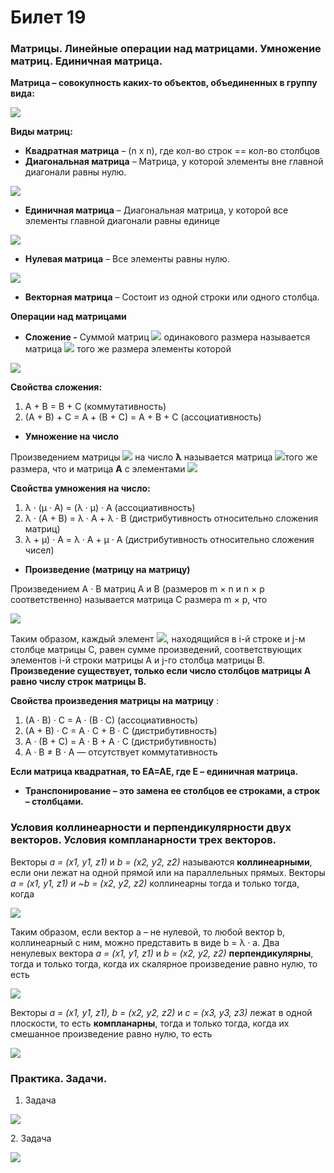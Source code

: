 # Билет 19

### Матрицы. Линейные операции над матрицами. Умножение матриц. Единичная матрица.

**Матрица – совокупность каких-то объектов, объединенных в группу вида:**

![](<../.gitbook/assets/image (15).png>)

**Виды матриц:**

* **Квадратная матрица** – (n x n), где кол-во строк == кол-во столбцов
* **Диагональная матрица** – Матрица, у которой элементы вне главной                                                                                                                                                                                                                                                        диагонали равны нулю.&#x20;

![](<../.gitbook/assets/image (7) (1).png>)

* **Единичная матрица** – Диагональная матрица, у которой все элементы главной диагонали равны единице

![](<../.gitbook/assets/image (3) (1).png>)

* **Нулевая матрица** – Все элементы равны нулю.

![](<../.gitbook/assets/image (37) (1).png>)

* **Векторная матрица** – Состоит из одной строки или одного столбца.

**Операции над матрицами**

* **Сложение -** Суммой матриц ![](<../.gitbook/assets/image (36) (1).png>) одинакового размера называется матрица ![](<../.gitbook/assets/image (5).png>) того же размера элементы которой

&#x20;![](<../.gitbook/assets/image (49) (1) (1) (1) (1) (1).png>)

**Свойства сложения:**

1. &#x20;A + B = B + C (коммутативность)
2. (A + B) + C = A + (B + C) = A + B + C (ассоциативность)

* **Умножение на число**

Произведением матрицы ![](<../.gitbook/assets/image (17) (1).png>) на число **λ** называется матрица ![](<../.gitbook/assets/image (24) (1).png>)того же размера, что и матрица **A** с элементами ![](<../.gitbook/assets/image (9) (1).png>)

**Свойства умножения на число:**

1. λ · (μ · A) = (λ · μ) · A (ассоциативность)
2. λ · (A + B) = λ · A + λ · B (дистрибутивность относительно сложения матриц)
3. λ + μ) · A = λ · A + μ · A (дистрибутивность относительно сложения чисел)

* **Произведение (матрицу на матрицу)**

Произведением A · B матриц A и B (размеров m × n и n × p соответственно) называется матрица C размера m × p, что

![](<../.gitbook/assets/image (30) (1) (1).png>)

Таким образом, каждый элемент ![](<../.gitbook/assets/image (88) (1) (1).png>), находящийся в i-й строке и j-м столбце матрицы C, равен сумме произведений, соответствующих элементов i-й строки матрицы A и j-го столбца матрицы B. **Произведение существует, только если число столбцов матрицы A равно числу строк матрицы B.**

**Свойства произведения матрицы на матрицу** :

1. (A · B) · C = A · (B · C) (ассоциативность)
2. (A + B) · C = A · C + B · C (дистрибутивность)
3. A · (B + C) = A · B + A · C (дистрибутивность)
4. A · B ≠ B · A — отсутствует коммутативность

**Если матрица квадратная, то ЕА=АЕ, где Е – единичная матрица.**

* **Транспонирование – это замена ее столбцов ее строками, а строк – столбцами.**

### Условия коллинеарности и перпендикулярности двух векторов. Условия компланарности трех векторов.

Векторы _a = (x1, y1, z1)_ и _b = (x2, y2, z2)_ называются **коллинеарными**, если они лежат на одной прямой или на параллельных прямых. Векторы _a = (x1, y1, z1) и \~b = (x2, y2, z2)_ коллинеарны тогда и только тогда, когда

![](<../.gitbook/assets/image (88) (1).png>)

Таким образом, если вектор a – не нулевой, то любой вектор b, коллинеарный с ним, можно представить в виде b = λ · a. Два ненулевых вектора _a = (x1, y1, z1)_ и _b = (x2, y2, z2)_ **перпендикулярны**, тогда и только тогда, когда их скалярное произведение равно нулю, то есть

![](<../.gitbook/assets/image (59) (1) (1).png>)

Векторы _a = (x1, y1, z1), b = (x2, y2, z2)_ и _c = (x3, y3, z3)_ лежат в одной плоскости, то есть **компланарны**, тогда и только тогда, когда их смешанное произведение равно нулю, то есть

![](<../.gitbook/assets/image (53).png>)

### Практика. Задачи.

1. Задача

![](<../.gitbook/assets/image (100) (1) (1).png>)

2\.  Задача

![](<../.gitbook/assets/image (18) (1).png>)

